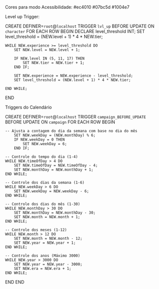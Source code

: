 Cores para modo Acessibilidade: 
#ec4010
#07bc5d
#1004e7

Level up Trigger:

CREATE DEFINER=`root`@`localhost` TRIGGER `lvl_up` BEFORE UPDATE ON `character` FOR EACH ROW BEGIN
    DECLARE level_threshold INT;
        SET level_threshold = (NEW.level + 1) * 4 * NEW.tier;

    WHILE NEW.experience >= level_threshold DO
        SET NEW.level = NEW.level + 1;
        
        IF NEW.level IN (5, 11, 17) THEN
			SET NEW.tier = NEW.tier + 1;
        END IF;
        
        SET NEW.experience = NEW.experience - level_threshold;
        SET level_threshold = (NEW.level + 1) * 4 * NEW.tier;
        
    END WHILE;
END



Triggers do Calendário

CREATE DEFINER=`root`@`localhost` TRIGGER `campaign_BEFORE_UPDATE` BEFORE UPDATE ON `campaign` FOR EACH ROW BEGIN

    -- Ajusta a contagem do dia da semana com base no dia do mês
		SET NEW.weekDay = (NEW.monthDay) % 6;
		IF NEW.weekDay = 0 THEN
			SET NEW.weekDay = 6;
		END IF;

    -- Controle do tempo do dia (1-4)
    WHILE NEW.timeOfDay > 4 DO
        SET NEW.timeOfDay = NEW.timeOfDay - 4;
        SET NEW.monthDay = NEW.monthDay + 1;
    END WHILE;

    -- Controle dos dias da semana (1-6)
    WHILE NEW.weekDay > 6 DO
        SET NEW.weekDay = NEW.weekDay - 6;
    END WHILE;

    -- Controle dos dias do mês (1-30)
    WHILE NEW.monthDay > 30 DO
        SET NEW.monthDay = NEW.monthDay - 30;
        SET NEW.month = NEW.month + 1;
    END WHILE;

    -- Controle dos meses (1-12)
    WHILE NEW.month > 12 DO
        SET NEW.month = NEW.month - 12;
        SET NEW.year = NEW.year + 1;
    END WHILE;

    -- Controle dos anos (Máximo 3000)
    WHILE NEW.year > 3000 DO
        SET NEW.year = NEW.year - 3000;
        SET NEW.era = NEW.era + 1;
    END WHILE;

END
END
